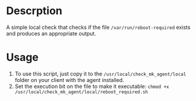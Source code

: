 # Descrption

A simple local check that checks if the file `/var/run/reboot-required` exists and produces an appropriate output.

# Usage

1. To use this script, just copy it to the `/usr/local/check_mk_agent/local` folder on your client with the agent installed.
2. Set the execution bit on the file to make it executable: `chmod +x /usr/local/check_mk_agent/local/reboot_required.sh`